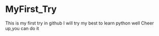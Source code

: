 # MyFirst_Try
This is my first try in github
I will try my best to learn python well
Cheer up,you can do it
